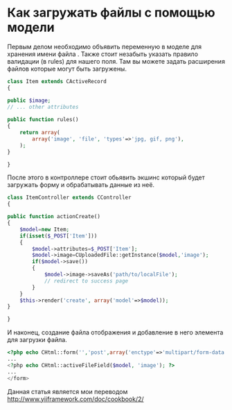 # Как загружать файлы с помощью модели

Первым делом необходимо объявить переменную в моделе для хранения имени файла . Также стоит незабыть указать правило валидации (в rules) для нашего поля. Там вы можете задать расширения файлов которые могут быть загружены.

```php
class Item extends CActiveRecord
{

public $image;
// ... other attributes
 
public function rules()
{
    return array(
        array('image', 'file', 'types'=>'jpg, gif, png'),
    );
}

}
```
После этого в контроллере стоит обьявить экшинс который будет загружать форму и обрабатывать данные из неё.
```php
class ItemController extends CController
{

public function actionCreate()
{
    $model=new Item;
    if(isset($_POST['Item']))
    {
        $model->attributes=$_POST['Item'];
        $model->image=CUploadedFile::getInstance($model,'image');
        if($model->save())
        {
            $model->image->saveAs('path/to/localFile');
            // redirect to success page
        }
    }
    $this->render('create', array('model'=>$model));
}

}
```
И наконец, создание файла отображения и добавление в него элемента для загрузки файла.

```php
<?php echo CHtml::form('','post',array('enctype'=>'multipart/form-data')); ?>
...
<?php echo CHtml::activeFileField($model, 'image'); ?>
...
</form>
```

Данная статья является мои переводом http://www.yiiframework.com/doc/cookbook/2/
